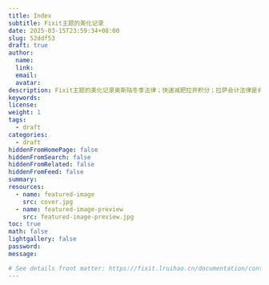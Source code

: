 ```yaml
---
title: Index
subtitle: Fixit主题的美化记录
date: 2025-03-15T23:59:34+08:00
slug: 52ddf53
draft: true
author:
  name:
  link:
  email:
  avatar:
description: Fixit主题的美化记录奥斯陆冬季法律；快速减肥拉开积分；拉萨会计法律是肯定积分；拉开积分埃里克森的军阀势力的咖啡机阿斯兰的看法记录；卡萨丁浪费
keywords:
license:
weight: 1
tags:
  - draft
categories:
  - draft
hiddenFromHomePage: false
hiddenFromSearch: false
hiddenFromRelated: false
hiddenFromFeed: false
summary:
resources:
  - name: featured-image
    src: cover.jpg
  - name: featured-image-preview
    src: featured-image-preview.jpg
toc: true
math: false
lightgallery: false
password:
message:

# See details front matter: https://fixit.lruihao.cn/documentation/content-management/introduction/#front-matter
---
```


<!--more-->
